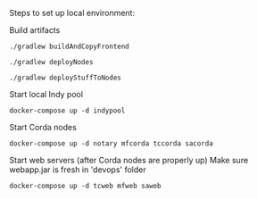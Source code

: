 Steps to set up local environment:


Build artifacts

`./gradlew buildAndCopyFrontend`

`./gradlew deployNodes`

`./gradlew deployStuffToNodes`


Start local Indy pool

`docker-compose up -d indypool`

Start Corda nodes

`docker-compose up -d notary mfcorda tccorda sacorda`

Start web servers (after Corda nodes are properly up)
Make sure webapp.jar is fresh in 'devops' folder

`docker-compose up -d tcweb mfweb saweb`
